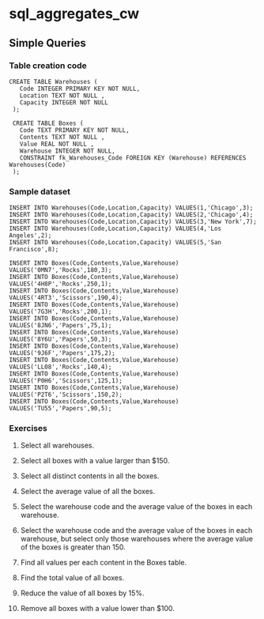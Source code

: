 # sql_aggregates_cw

## Simple Queries

### Table creation code
```
CREATE TABLE Warehouses (
   Code INTEGER PRIMARY KEY NOT NULL,
   Location TEXT NOT NULL ,
   Capacity INTEGER NOT NULL 
 );
 
 CREATE TABLE Boxes (
   Code TEXT PRIMARY KEY NOT NULL,
   Contents TEXT NOT NULL ,
   Value REAL NOT NULL ,
   Warehouse INTEGER NOT NULL, 
   CONSTRAINT fk_Warehouses_Code FOREIGN KEY (Warehouse) REFERENCES Warehouses(Code)
 );
```

### Sample dataset
```
INSERT INTO Warehouses(Code,Location,Capacity) VALUES(1,'Chicago',3);
INSERT INTO Warehouses(Code,Location,Capacity) VALUES(2,'Chicago',4);
INSERT INTO Warehouses(Code,Location,Capacity) VALUES(3,'New York',7);
INSERT INTO Warehouses(Code,Location,Capacity) VALUES(4,'Los Angeles',2);
INSERT INTO Warehouses(Code,Location,Capacity) VALUES(5,'San Francisco',8);

INSERT INTO Boxes(Code,Contents,Value,Warehouse) VALUES('0MN7','Rocks',180,3);
INSERT INTO Boxes(Code,Contents,Value,Warehouse) VALUES('4H8P','Rocks',250,1);
INSERT INTO Boxes(Code,Contents,Value,Warehouse) VALUES('4RT3','Scissors',190,4);
INSERT INTO Boxes(Code,Contents,Value,Warehouse) VALUES('7G3H','Rocks',200,1);
INSERT INTO Boxes(Code,Contents,Value,Warehouse) VALUES('8JN6','Papers',75,1);
INSERT INTO Boxes(Code,Contents,Value,Warehouse) VALUES('8Y6U','Papers',50,3);
INSERT INTO Boxes(Code,Contents,Value,Warehouse) VALUES('9J6F','Papers',175,2);
INSERT INTO Boxes(Code,Contents,Value,Warehouse) VALUES('LL08','Rocks',140,4);
INSERT INTO Boxes(Code,Contents,Value,Warehouse) VALUES('P0H6','Scissors',125,1);
INSERT INTO Boxes(Code,Contents,Value,Warehouse) VALUES('P2T6','Scissors',150,2);
INSERT INTO Boxes(Code,Contents,Value,Warehouse) VALUES('TU55','Papers',90,5);
```
### Exercises

1. Select all warehouses.

2. Select all boxes with a value larger than $150.

3. Select all distinct contents in all the boxes.

4. Select the average value of all the boxes.

5. Select the warehouse code and the average value of the boxes in each warehouse.

6. Select the warehouse code and the average value of the boxes in each warehouse, but select only those warehouses where the average value of the boxes is greater than 150.

7. Find all values per each content in the Boxes table.

8. Find the total value of all boxes.

9. Reduce the value of all boxes by 15%.

10. Remove all boxes with a value lower than $100.


